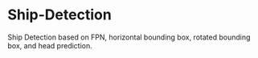# Ship-Detection
Ship Detection based on FPN, horizontal bounding box, rotated bounding box, and head prediction.
